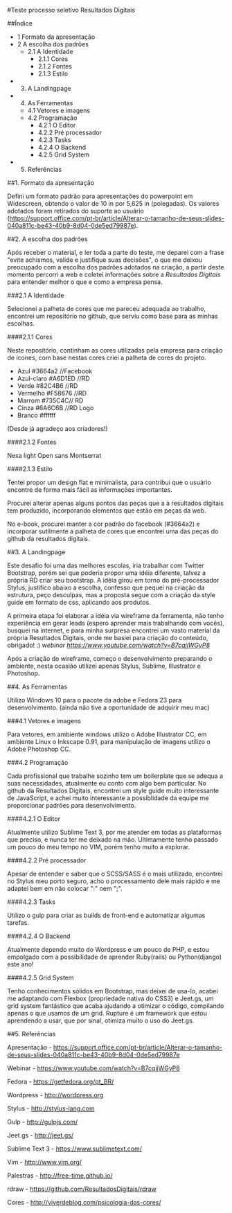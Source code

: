 #Teste processo seletivo Resultados Digitais

##Índice

- 1 Formato da apresentação
- 2 A escolha dos padrões
  - 2.1 A Identidade
    - 2.1.1 Cores
    - 2.1.2 Fontes
    - 2.1.3 Estilo
- 3. A Landingpage
- 4. As Ferramentas
  - 4.1 Vetores e imagens
  - 4.2 Programação
    - 4.2.1 O Editor
    - 4.2.2 Pré processador
    - 4.2.3 Tasks
    - 4.2.4 O Backend
    - 4.2.5 Grid System
- 5. Referências

##1. Formato da apresentação

Defini um formato padrão para apresentações do powerpoint em Widescreen, obtendo o valor de 10 in por 5,625 in (polegadas). Os valores adotados foram retirados do suporte ao usuário (https://support.office.com/pt-br/article/Alterar-o-tamanho-de-seus-slides-040a811c-be43-40b9-8d04-0de5ed79987e).

##2. A escolha dos padrões

Após receber o material, e ler toda a parte do teste, me deparei com a frase "evite achismos, valide e justifique suas decisões", o que me deixou preocupado com a escolha dos padrões adotados na criação, a partir deste momento percorri a web e coletei informações sobre a *Resultados Digitais* para entender melhor o que e como a empresa pensa.

###2.1 A Identidade

Selecionei a palheta de cores que me pareceu adequada ao trabalho, encontrei um repositório no github, que serviu como base para as minhas escolhas.

####2.1.1 Cores

Neste repositório, continham as cores utilizadas pela empresa para criação de ícones, com base nestas cores criei a palheta de cores do projeto.

- Azul #3664a2 //Facebook
- Azul-claro #A6D1ED //RD
- Verde #82C4B6 //RD
- Vermelho #F58676 //RD
- Marrom  #735C4C// RD
- Cinza #6A6C6B //RD Logo
- Branco #ffffff

(Desde já agradeço aos criadores!)

####2.1.2 Fontes

Nexa light
Open sans
Montserrat

####2.1.3 Estilo

Tentei propor um design flat e minimalista, para contribui que o usuário encontre de forma mais fácil as informações importantes.

Procurei alterar apenas alguns pontos das peças que a a resultados digitais tem produzido, incorporando elementos que estão em peças da web.

No e-book, procurei manter a cor padrão do facebook (#3664a2) e incorporar sutilmente a palheta de cores que encontrei uma das peças do github da resultados digitais.

##3. A Landingpage

Este desafio foi uma das melhores escolas, iria trabalhar com Twitter Bootstrap, porém sei que poderia propor uma idéia diferente, talvez a própria RD criar seu bootstrap. A idéia girou em torno do pré-processador Stylus, justifico abaixo a escolha, confesso que pequei na criação da estrutura, peço desculpas, mas a proposta segue com a criação da style guide em formato de css, aplicando aos produtos.

A primeira etapa foi elaborar a idéia via wireframe da ferramenta, não tenho experiência em gerar leads (espero aprender mais trabalhando com vocês), busquei na internet, e para minha surpresa encontrei um vasto material da própria Resultados Digitais, onde me basiei para criação do conteúdo, obrigado! :) *webinar https://www.youtube.com/watch?v=B7cqjjWGyP8*

Após a criação do wireframe, começo o desenvolvimento preparando o ambiente, nesta ocasião utilizei apenas Stylus, Sublime, Illustrator e Photoshop.

##4. As Ferramentas

Utilizo Windows 10 para o pacote da adobe e Fedora 23 para desenvolvimento. (ainda não tive a oportunidade de adquirir meu mac)

###4.1 Vetores e imagens

Para vetores, em ambiente windows utilizo o Adobe Illustrator CC, em ambiente Linux o Inkscape 0.91, para manipulação de imagens utilizo o Adobe Photoshop CC.

###4.2 Programação

Cada profissional que trabalhe sozinho tem um boilerplate que se adequa a suas necessidades, atualmente eu conto com algo bem particular. No github da Resultados Digitais, encontrei um style guide muito interessante de JavaScript, e achei muito interessante a possiblidade da equipe me proporcionar padrões para desenvolvimento.

####4.2.1 O Editor

Atualmente utilizo Sublime Text 3, por me atender em todas as plataformas que preciso, e nunca ter me deixado na mão. Ultimamente tenho passado um pouco do meu tempo no VIM, porém tenho muito a explorar.

####4.2.2 Pré processador

Apesar de entender e saber que o SCSS/SASS é o mais utilizado, encontrei no Stylus meu porto seguro, acho o processamento dele mais rápido e me adaptei bem em não colocar ":" nem ";".

####4.2.3 Tasks

Utilizo o gulp para criar as builds de front-end e automatizar algumas tarefas.

####4.2.4 O Backend

Atualmente dependo muito do Wordpress e um pouco de PHP, e estou empolgado com a possibilidade de aprender Ruby(rails) ou Python(django) este ano!

####4.2.5 Grid System

Tenho conhecimentos sólidos em Bootstrap, mas deixei de usa-lo, acabei me adaptando com Flexbox (propriedade nativa do CSS3) e Jeet.gs, um grid system fantástico que acaba ajudando a otimizar o código, compilando apenas o que usamos de um grid. Rupture é um framework que estou aprendendo a usar, que por sinal, otimiza muito o uso do Jeet.gs.

##5. Referências

Apresentação - https://support.office.com/pt-br/article/Alterar-o-tamanho-de-seus-slides-040a811c-be43-40b9-8d04-0de5ed79987e

Webinar - https://www.youtube.com/watch?v=B7cqjjWGyP8

Fedora - https://getfedora.org/pt_BR/

Wordpress - http://wordpress.org

Stylus - http://stylus-lang.com

Gulp - http://gulpjs.com/

Jeet.gs - http://jeet.gs/

Sublime Text 3 - https://www.sublimetext.com/

Vim - http://www.vim.org/

Palestras - http://free-time.github.io/

rdraw - https://github.com/ResultadosDigitais/rdraw

Cores - http://viverdeblog.com/psicologia-das-cores/
